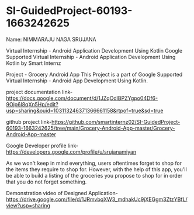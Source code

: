 # SI-GuidedProject-60193-1663242625
Name: NIMMARAJU NAGA SRUJANA

Virtual Internship - Android Application Development Using Kotlin
Google Supported Virtual Internship - Android Application Development Using Kotlin by Smart Internz

Project - Grocery Android App This Project is a part of Google Supported Virtual Internship - Android App Development Using Kotlin.

project documentation link-https://docs.google.com/document/d/1JZqOdlBPZYgpo04Df6-9Oip6l8qXn5Hp/edit?usp=sharing&ouid=103113246371366661158&rtpof=true&sd=true

github project link-https://github.com/smartinternz02/SI-GuidedProject-60193-1663242625/tree/main/Grocery-Android-App-master/Grocery-Android-App-master

Google Developer profile link-https://developers.google.com/profile/u/srujanamiyan

As we won't keep in mind everything, users oftentimes forget to shop for the items they require to shop for. However, with the help of this app, you'll be able to build a listing of the groceries you propose to shop for in order that you do not forget something.

Demonstration video of Designed Application-https://drive.google.com/file/d/1JRmvbqXW3_mdhakUc9jXEGgm3ZtzYBfL/view?usp=sharing


